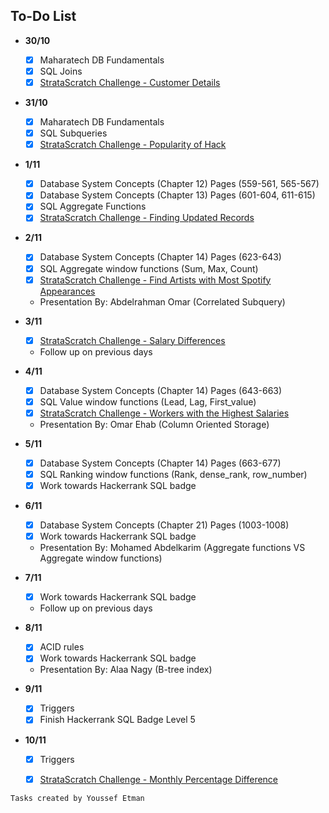 ## To-Do List

- **30/10**
    - [x] Maharatech DB Fundamentals
    - [x] SQL Joins
    - [x] [StrataScratch Challenge - Customer Details](https://platform.stratascratch.com/coding/9891-customer-details?code_type=1)

- **31/10**
    - [x] Maharatech DB Fundamentals
    - [x] SQL Subqueries
    - [x] [StrataScratch Challenge - Popularity of Hack](https://platform.stratascratch.com/coding/10061-popularity-of-hack?code_type=1)

- **1/11**
    - [x] Database System Concepts (Chapter 12) Pages (559-561, 565-567)
    - [x] Database System Concepts (Chapter 13) Pages (601-604, 611-615)
    - [x] SQL Aggregate Functions
    - [x] [StrataScratch Challenge - Finding Updated Records](https://platform.stratascratch.com/coding/10299-finding-updated-records)

- **2/11**
    - [x] Database System Concepts (Chapter 14) Pages (623-643)
    - [x] SQL Aggregate window functions (Sum, Max, Count)
    - [x] [StrataScratch Challenge - Find Artists with Most Spotify Appearances](https://platform.stratascratch.com/coding/9992-find-artists-that-have-been-on-spotify-the-most-number-of-times?code_type=1)
    - Presentation By: Abdelrahman Omar (Correlated Subquery)

- **3/11**
    - [x] [StrataScratch Challenge - Salary Differences](https://platform.stratascratch.com/coding/10308-salaries-differences?code_type=1)
    - Follow up on previous days

- **4/11**
    - [x] Database System Concepts (Chapter 14) Pages (643-663)
    - [x] SQL Value window functions (Lead, Lag, First_value)
    - [x] [StrataScratch Challenge - Workers with the Highest Salaries](https://platform.stratascratch.com/coding/10353-workers-with-the-highest-salaries)
    - Presentation By: Omar Ehab (Column Oriented Storage)

- **5/11**
    - [x] Database System Concepts (Chapter 14) Pages (663-677)
    - [x] SQL Ranking window functions (Rank, dense_rank, row_number)
    - [x] Work towards Hackerrank SQL badge

- **6/11**
    - [x] Database System Concepts (Chapter 21) Pages (1003-1008)
    - [x] Work towards Hackerrank SQL badge
    - Presentation By: Mohamed Abdelkarim (Aggregate functions VS Aggregate window functions)

- **7/11**
    - [x] Work towards Hackerrank SQL badge
    - Follow up on previous days

- **8/11**
    - [x] ACID rules
    - [x] Work towards Hackerrank SQL badge
    - Presentation By: Alaa Nagy (B-tree index)

- **9/11**
    - [x] Triggers
    - [x] Finish Hackerrank SQL Badge Level 5

- **10/11**
    - [x] Triggers
    - [x] [StrataScratch Challenge - Monthly Percentage Difference](https://platform.stratascratch.com/coding/10319-monthly-percentage-difference?code_type=1)


```
Tasks created by Youssef Etman
```